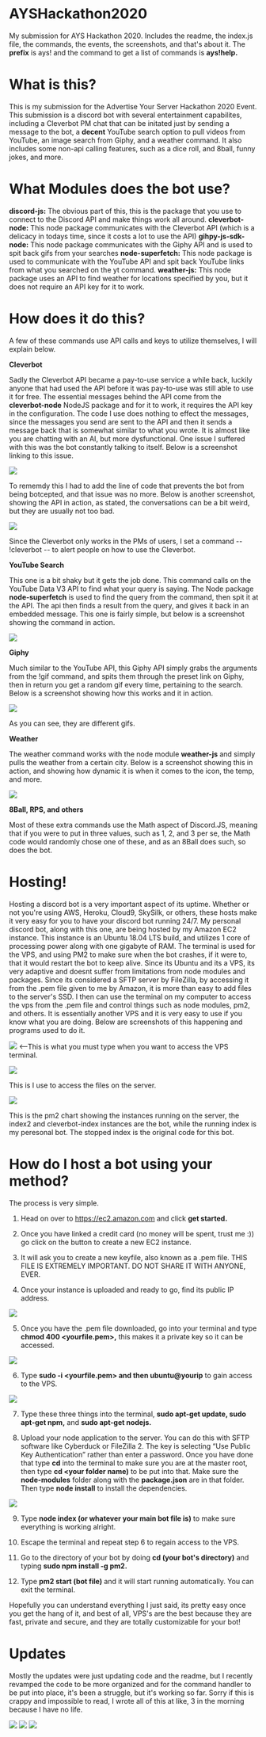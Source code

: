 # AYSHackathon2020
My submission for AYS Hackathon 2020. Includes the readme, the index.js file, the commands, the events, the screenshots, and that's about it. The **prefix** is ays! and the command to get a list of commands is **ays!help.**

# What is this?
This is my submission for the Advertise Your Server Hackathon 2020 Event. This submission is a discord bot with several entertainment capabilites, including a Cleverbot PM chat that can be initated just by sending a message to the bot, a **decent** YouTube search option to pull videos from YouTube, an image search from Giphy, and a weather command. It also includes some non-api calling features, such as a dice roll, and 8ball, funny jokes, and more.

# What Modules does the bot use?
**discord-js:** The obvious part of this, this is the package that you use to connect to the Discord API and make things work all around.
**cleverbot-node:** This node package communicates with the Cleverbot API (which is a delicacy in todays time, since it costs a lot to use the API)
**gihpy-js-sdk-node:** This node package communicates with the Giphy API and is used to spit back gifs from your searches
**node-superfetch:** This node package is used to communicate with the YouTube API and spit back YouTube links from what you searched on the yt command.
**weather-js:** This node package uses an API to find weather for locations specified by you, but it does not require an API key for it to work.

# How does it do this?
A few of these commands use API calls and keys to utilize themselves, I will explain below.

**Cleverbot**

Sadly the Cleverbot API became a pay-to-use service a while back, luckily anyone that had used the API before it was pay-to-use was still able to use it for free. The essential messages behind the API come from the **cleverbot-node** NodeJS package and for it to work, it requires the API key in the configuration. The code I use does nothing to effect the messages, since the messages you send are sent to the API and then it sends a message back that is somewhat similar to what you wrote. It is almost like you are chatting with an AI, but more dysfunctional. One issue I suffered with this was the bot constantly talking to itself. Below is a screenshot linking to this issue.

![](https://github.com/CrossFIRE121/AYSHackathon2020/blob/master/Screen%20Shot%202020-07-21%20at%2011.35.12%20PM.png)

To rememdy this I had to add the line of code that prevents the bot from being botcepted, and that issue was no more. Below is another screenshot, showing the API in action, as stated, the conversations can be a bit weird, but they are usually not too bad.

![](https://github.com/CrossFIRE121/AYSHackathon2020/blob/master/screencap2.png)

Since the Cleverbot only works in the PMs of users, I set a command -- !cleverbot -- to alert people on how to use the Cleverbot.

**YouTube Search**

This one is a bit shaky but it gets the job done. This command calls on the YouTube Data V3 API to find what your query is saying. The Node package **node-superfetch** is used to find the query from the command, then spit it at the API. The api then finds a result from the query, and gives it back in an embedded message. This one is fairly simple, but below is a screenshot showing the command in action.

![](https://github.com/CrossFIRE121/AYSHackathon2020/blob/master/screencap3.png)

**Giphy**

Much similar to the YouTube API, this Giphy API simply grabs the arguments from the !gif command, and spits them through the preset link on Giphy, then in return you get a random gif every time, pertaining to the search. Below is a screenshot showing how this works and it in action.

![](https://github.com/CrossFIRE121/AYSHackathon2020/blob/master/screencap4.png)

As you can see, they are different gifs.

**Weather** 

The weather command works with the node module **weather-js** and simply pulls the weather from a certain city. Below is a screenshot showing this in action, and showing how dynamic it is when it comes to the icon, the temp, and more.

![](https://github.com/CrossFIRE121/AYSHackathon2020/blob/master/screencap5.png)

**8Ball, RPS, and others**

Most of these extra commands use the Math aspect of Discord.JS, meaning that if you were to put in three values, such as 1, 2, and 3 per se, the Math code would randomly chose one of these, and as an 8Ball does such, so does the bot.

# Hosting!
Hosting a discord bot is a very important aspect of its uptime. Whether or not you're using AWS, Heroku, Cloud9, SkySilk, or others, these hosts make it very easy for you to have your discord bot running 24/7. My personal discord bot, along with this one, are being hosted by my Amazon EC2 instance. This instance is an Ubuntu 18.04 LTS build, and utilizes 1 core of processing power along with one gigabyte of RAM. The terminal is used for the VPS, and using PM2 to make sure when the bot crashes, if it were to, that it would restart the bot to keep alive. Since its Ubuntu and its a VPS, its very adaptive and doesnt suffer from limitations from node modules and packages. Since its considered a SFTP server by FileZilla, by accessing it from the .pem file given to me by Amazon, it is more than easy to add files to the server's SSD. I then can use the terminal on my computer to access the vps from the .pem file and control things such as node modules, pm2, and others. It is essentially another VPS and it is very easy to use if you know what you are doing. Below are screenshots of this happening and programs used to do it.

![](https://github.com/CrossFIRE121/AYSHackathon2020/blob/master/screencap6.png) <--This is what you must type when you want to access the VPS terminal.


![](https://github.com/CrossFIRE121/AYSHackathon2020/blob/master/%5Cscreencap7.png)                     

This is I use to access the files on the server.

![](https://github.com/CrossFIRE121/AYSHackathon2020/blob/master/screencap8.png)

This is the pm2 chart showing the instances running on the server, the index2 and cleverbot-index instances are the bot, while the running index is my peresonal bot. The stopped index is the original code for this bot.

# How do I host a bot using your method?
The process is very simple. 
1. Head on over to https://ec2.amazon.com and click **get started.**
2. Once you have linked a credit card (no money will be spent, trust me :)) go click on the button to create a new EC2 instance.
3. It will ask you to create a new keyfile, also known as a .pem file. THIS FILE IS EXTREMELY IMPORTANT. DO NOT SHARE IT WITH ANYONE, EVER.

4. Once your instance is uploaded and ready to go, find its public IP address.

![](https://github.com/CrossFIRE121/AYSHackathon2020/blob/master/awsscreencap.png)

5. Once you have the .pem file downloaded, go into your terminal and type **chmod 400 <yourfile.pem>,** this makes it a private key so it can be accessed.

![](https://github.com/CrossFIRE121/AYSHackathon2020/blob/master/awsscreencap2.png)

6. Type **sudo -i <yourfile.pem> and then ubuntu@yourip** to gain access to the VPS.

![](https://github.com/CrossFIRE121/AYSHackathon2020/blob/master/awsscreencap3.png)

7. Type these three things into the terminal, **sudo apt-get update, sudo apt-get npm,** and **sudo apt-get nodejs.**

8. Upload your node application to the server. You can do this with SFTP software like Cyberduck or FileZilla 2. The key is selecting “Use Public Key  Authentication” rather than enter a password. Once you have done that type **cd** into the terminal to make sure you are at the master root, then type **cd <your folder name)** to be put into that. Make sure the **node-modules** folder along with the **package.json** are in that folder. Then type **node install** to install the dependencies.

![](https://github.com/CrossFIRE121/AYSHackathon2020/blob/master/awsscreencap4.png)

9. Type **node index (or whatever your main bot file is)** to make sure everything is working alright.

10. Escape the terminal and repeat step 6 to regain access to the VPS.

11. Go to the directory of your bot by doing **cd (your bot's directory)** and typing **sudo npm install -g pm2.**

12. Type **pm2 start (bot file)** and it will start running automatically. You can exit the terminal.

Hopefully you can understand everything I just said, its pretty easy once you get the hang of it, and best of all, VPS's are the best because they are fast, private and secure, and they are totally customizable for your bot!


# Updates
Mostly the updates were just updating code and the readme, but I recently revamped the code to be more organized and for the command handler to be put into place, it's been a struggle, but it's working so far. Sorry if this is crappy and impossible to read, I wrote all of this at like, 3 in the morning because I have no life.


![](https://img.shields.io/apm/l/vim-mode)
![](https://img.shields.io/badge/build-passing-green)
![](https://img.shields.io/badge/version-2.0.0-blue)

